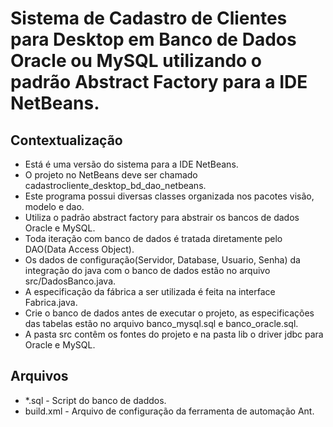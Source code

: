 # Sistema de Cadastro de Clientes para Desktop em Banco de Dados Oracle ou MySQL utilizando o padrão Abstract Factory para a IDE NetBeans.

## Contextualização

 - Está é uma versão do sistema para a IDE NetBeans.<br> 
 - O projeto no NetBeans deve ser chamado cadastrocliente_desktop_bd_dao_netbeans.<br>
 - Este programa possui diversas classes organizada nos pacotes visão, modelo e dao.<br>
 - Utiliza o padrão abstract factory para abstrair os bancos de dados Oracle e MySQL.
 - Toda iteração com banco de dados é tratada diretamente pelo DAO(Data Access Object).<br>
 - Os dados de configuração(Servidor, Database, Usuario, Senha) da integração do java com o banco de dados estão no arquivo src/DadosBanco.java.<br>
 - A especificação da fábrica a ser utilizada é feita na interface Fabrica.java.
 - Crie o banco de dados antes de executar o projeto, as especificações das tabelas estão no arquivo banco_mysql.sql e banco_oracle.sql.<br>
 - A pasta src contêm os fontes do projeto e na pasta  lib o driver jdbc para Oracle e MySQL.<br>

## Arquivos

- *.sql - Script do banco de daddos.
- build.xml - Arquivo de configuração da ferramenta de automação Ant.